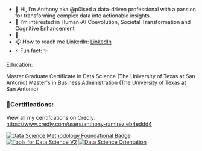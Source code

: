 - 👋 Hi, I’m Anthony aka @p0ised a data-driven professional with a passion for transforming complex data into actionable insights.
- 👀 I’m interested in Human-AI Coevolution, Societal Transformation and Cognitive Enhancement
- 🌱 
- 📫 How to reach me LinkedIn:  [LinkedIn](https://www.linkedin.com/in/anthony-ramirez32/)
- ⚡ Fun fact: ✨

Education:

Master Graduate Certificate in Data Science (The University of Texas at San Antonio)
Master's in Business Administration (The University of Texas at San Antonio)
<!---
p0ised/p0ised is a ✨ special ✨ repository because its `README.md` (this file) appears on your GitHub profile.
You can click the Preview link to take a look at your changes.
--->







### 🏅Certifications:

View all my ceritifcations on Credly: 
https://www.credly.com/users/anthony-ramirez.eb4eddd4


[![Data Science Methodology Foundational Badge](https://github.com/p0ised/p0ised/assets/138183884/55da303f-20d0-4efc-a515-369d5d7d2318)](https://www.credly.com/badges/da756b94-7794-440c-baf5-56c0f9a17814/public_url)
[![Tools for Data Science V2](https://github.com/p0ised/p0ised/assets/138183884/2b99e1b9-8413-4c10-8fb3-1d226768d6fa)](https://www.credly.com/badges/4705919d-1f49-4c5a-a727-db83bda50830/public_url)
[![Data Science Orientation](https://github.com/p0ised/p0ised/assets/138183884/851d5327-7659-4af5-864f-4ae2cdffb010)](https://www.credly.com/badges/db003986-7da6-41e3-bde3-b4bc34951c0e/public_url)

